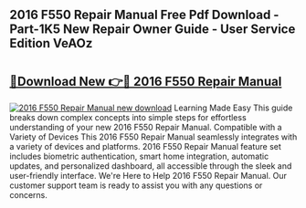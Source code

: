 ## 2016 F550 Repair Manual Free Pdf Download - Part-1K5 New Repair Owner Guide - User Service Edition VeAOz

# <h2><a href="http://bc81333.oget.top/?id=2016+F550+Repair+Manual">🔗Download New 👉🔴 2016 F550 Repair Manual</a></h2>

[![2016 F550 Repair Manual new download](https://i.imgur.com/5g1atiW.png)](http://bc81333.oget.top/?id=2016+F550+Repair+Manual)
Learning Made Easy This guide breaks down complex concepts into simple steps for effortless understanding of your new 2016 F550 Repair Manual. Compatible with a Variety of Devices This 2016 F550 Repair Manual seamlessly integrates with a variety of devices and platforms. 2016 F550 Repair Manual feature set includes biometric authentication, smart home integration, automatic updates, and personalized dashboard, all accessible through the sleek and user-friendly interface. We're Here to Help 2016 F550 Repair Manual. Our customer support team is ready to assist you with any questions or concerns.
